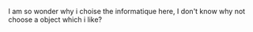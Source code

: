  I am so wonder why i choise the informatique here, I don't know why not choose a object which i like?
